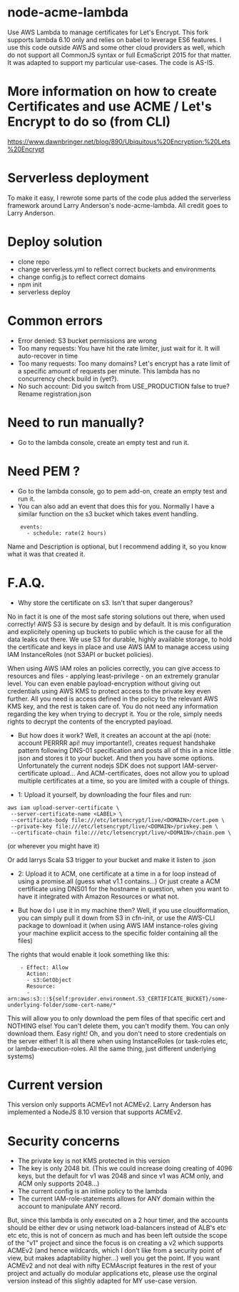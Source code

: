 # node-acme-lambda
Use AWS Lambda to manage certificates for Let's Encrypt. This fork supports lambda 6.10 only and relies on babel to leverage ES6 features. I use this code outside AWS and some other cloud providers as well, which do not support all CommonJS syntax or full EcmaScript 2015 for that matter. It was adapted to support my particular use-cases. The code is AS-IS.

# More information on how to create Certificates and use ACME / Let's Encrypt to do so (from CLI)
https://www.dawnbringer.net/blog/890/Ubiquitous%20Encryption:%20Lets%20Encrypt

# Serverless deployment

To make it easy, I rewrote some parts of the code plus added the serverless framework around Larry Anderson's node-acme-lambda.
All credit goes to Larry Anderson.

# Deploy solution
- clone repo
- change serverless.yml to reflect correct buckets and environments
- change config.js to reflect correct domains
- npm init
- serverless deploy

# Common errors
- Error denied: S3 bucket permissions are wrong
- Too many requests: You have hit the rate limiter, just wait for it. It will auto-recover in time
- Too many requests: Too many domains? Let's encrypt has a rate limit of a specific amount of requests per minute. This lambda has no concurrency check build in (yet?).
- No such account: Did you switch from USE_PRODUCTION false to true? Rename registration.json

# Need to run manually?
- Go to the lambda console, create an empty test and run it. 

# Need PEM ?
- Go to the lambda console, go to pem add-on, create an empty test and run it.
- You can also add an event that does this for you. Normally I have a similar function on the s3 bucket which takes event handling.

```
    events:
      - schedule: rate(2 hours)
```
Name and Description is optional, but I recommend adding it, so you know what it was that created it.

# F.A.Q.
- Why store the certificate on s3. Isn't that super dangerous?

No in fact it is one of the most safe storing solutions out there, when used correctly! AWS S3 is secure by design and by default. It is mis configuration and explicitely opening up buckets to public which is the cause for all the data leaks out there. We use S3 for durable, highly available storage, to hold the certificate and keys in place and use AWS IAM to manage access using IAM InstanceRoles (not S3API or bucket policies). 

When using AWS IAM roles an policies correctly, you can give access to resources and files - applying least-privilege - on an extremely granular level. You can even enable payload-encryption without giving out credentials using AWS KMS to protect access to the private key even further. All you need is access defined in the policy to the relevant AWS KMS key, and the rest is taken care of. You do not need any information regarding the key when trying to decrypt it. You or the role, simply needs rights to decrypt the contents of the encrypted payload.

- But how does it work?
Well, it creates an account at the api (note: account PERRRR api! muy importante!), creates request handshake pattern following DNS-01 specification and posts all of this in a nice little json and stores it to your bucket. And then you have some options. Unfortunately the current nodejs SDK does not support IAM-server-certificate upload... And ACM-certificates, does not allow you to upload multiple certificates at a time, so you are limited with a couple of things.

 - 1: Upload it yourself, by downloading the four files and run:

```
aws iam upload-server-certificate \
 --server-certificate-name <LABEL> \
 --certificate-body file:///etc/letsencrypt/live/<DOMAIN>/cert.pem \
 --private-key file:///etc/letsencrypt/live/<DOMAIN>/privkey.pem \
 --certificate-chain file:///etc/letsencrypt/live/<DOMAIN>/chain.pem \
```

(or wherever you might have it)

Or add larrys Scala S3 trigger to your bucket and make it listen to .json

 - 2: Upload it to ACM, one certificate at a time in a for loop instead of using a promise.all (guess what v1.1 contains...) Or just create a ACM certificate using DNS01 for the hostname in question, when you want to have it integrated with Amazon Resources or what not.
 
- But how do I use it in my machine then?
Well, if you use cloudformation, you can simply pull it down from S3 in cfn-init, or use the AWS-CLI package to download it (when using AWS IAM instance-roles giving your machine explicit access to the specific folder containing all the files)

The rights that would enable it look something like this:
```
    - Effect: Allow
      Action:
      - s3:GetObject
      Resource:
      - arn:aws:s3:::${self:provider.environment.S3_CERTIFICATE_BUCKET}/some-underlying-folder/some-cert-name/*
```
This will allow you to only download the pem files of that specific cert and NOTHING else! You can't delete them, you can't modify them. You can only download them. Easy right! Oh, and you don't need to store credentials on the server either! It is all there when using InstanceRoles (or task-roles etc, or lambda-execution-roles. All the same thing, just different underlying systems)

# Current version
This version only supports ACMEv1 not ACMEv2. Larry Anderson has implemented a NodeJS 8.10 version that supports ACMEv2. 

# Security concerns
- The private key is not KMS protected in this version
- The key is only 2048 bit. (This we could increase doing creating of 4096 keys, but the default for v1 was 2048 and since v1 was ACM only, and ACM only supports 2048...)
- The current config is an inline policy to the lambda
- The current IAM-role-statements allows for ANY domain within the account to manipulate ANY record.

But, since this lambda is only executed on a 2 hour timer, and the accounts should be either dev or using network load-balancers instead of ALB's etc etc etc, this is not of concern as much and has been left outside the scope of the "v1" project and since the focus is on creating a v2 which supports ACMEv2 (and hence wildcards, which I don't like from a security point of view, but makes adaptability higher...) well you get the point. If you want ACMEv2 and not deal with nifty ECMAscript features in the rest of your project and actually do modular applications etc, please use the orginal version instead of this slightly adapted for MY use-case version.
